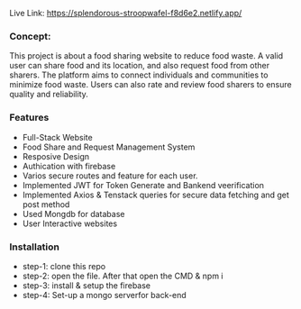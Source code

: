 Live Link: https://splendorous-stroopwafel-f8d6e2.netlify.app/

### Concept:
This project is about a food sharing website to reduce food waste. A valid user can share food and its location, and also request food from other sharers. The platform aims to connect individuals and communities to minimize food waste. Users can also rate and review food sharers to ensure quality and reliability.

### Features
* Full-Stack Website
* Food Share and Request Management System
* Resposive Design
* Authication with firebase
* Varios secure routes and feature for each user.
* Implemented JWT for Token Generate and Bankend veerification
* Implemented Axios & Tenstack queries for secure data fetching and get post method
* Used Mongdb for database
* User Interactive websites


### Installation
* step-1: clone this repo
* step-2: open the file. After that open the CMD & npm i
* step-3: install & setup the firebase
* step-4: Set-up a mongo serverfor back-end

